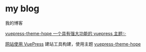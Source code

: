 # my blog

我的博客

[vuepress-theme-hope 一个具有强大功能的 vuepress 主题✨](https://vuepress-theme-hope.github.io/v2/zh/)

[网站使用 VuePress](https://v1.vuepress.vuejs.org/zh/guide/) 建站工具构建，使用主题 [vuepress-theme-hope](https://github.com/Mister-Hope/vuepress-theme-hope/)
